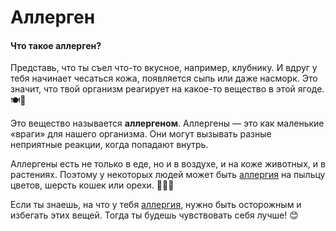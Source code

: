 # Аллерген

#### Что такое аллерген?

Представь, что ты съел что-то вкусное, например, клубнику. И вдруг у тебя начинает чесаться кожа, появляется сыпь или даже насморк. Это значит, что твой организм реагирует на какое-то вещество в этой ягоде. 🍽🍓

Это вещество называется **аллергеном**. Аллергены — это как маленькие «враги» для нашего организма. Они могут вызывать разные неприятные реакции, когда попадают внутрь.

Аллергены есть не только в еде, но и в воздухе, и на коже животных, и в растениях. Поэтому у некоторых людей может быть [аллергия](allergies.md) на пыльцу цветов, шерсть кошек или орехи. 🌼🐱🌰

Если ты знаешь, на что у тебя [аллергия](allergies.md), нужно быть осторожным и избегать этих вещей. Тогда ты будешь чувствовать себя лучше! 😊